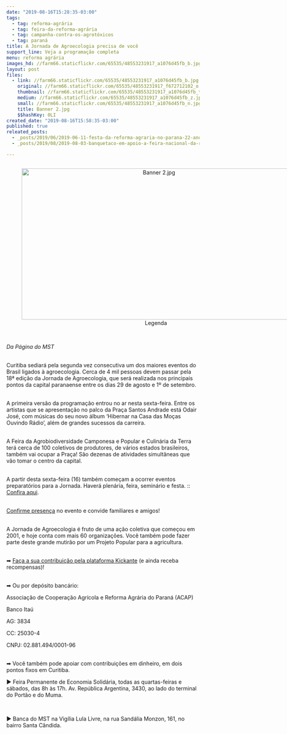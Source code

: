 ```yaml
---
date: "2019-08-16T15:28:35-03:00"
tags:
  - tag: reforma-agrária
  - tag: feira-da-reforma-agrária
  - tag: campanha-contra-os-agrotóxicos
  - tag: paraná
title: A Jornada de Agroecologia precisa de você
support_line: ​Veja a programação completa
menu: reforma agrária
images_hd: //farm66.staticflickr.com/65535/48553231917_a1076d45fb_b.jpg
layout: post
files:
  - link: //farm66.staticflickr.com/65535/48553231917_a1076d45fb_b.jpg
    original: //farm66.staticflickr.com/65535/48553231917_f672712102_o.jpg
    thumbnail: //farm66.staticflickr.com/65535/48553231917_a1076d45fb_t.jpg
    medium: //farm66.staticflickr.com/65535/48553231917_a1076d45fb_z.jpg
    small: //farm66.staticflickr.com/65535/48553231917_a1076d45fb_n.jpg
    title: Banner 2.jpg
    $$hashKey: 0LI
created_date: "2019-08-16T15:58:35-03:00"
published: true
releated_posts:
  - _posts/2019/06/2019-06-11-festa-da-reforma-agraria-no-parana-22-anos-de-lutas-e-conquistas.md
  - _posts/2019/08/2019-08-03-banquetaco-em-apoio-a-feira-nacional-da-reforma-agraria-sera-realizado-neste-domingo.md

---
```

<div style="text-align:center">
<figure class="image" style="display:inline-block"><img alt="Banner 2.jpg" height="394" src="//farm66.staticflickr.com/65535/48553231917_a1076d45fb_b.jpg" width="700" />
<figcaption>Legenda</figcaption>
</figure>
</div>

<p><br />
<em>Da P&aacute;gina do MST</em></p>

<p><br />
Curitiba sediar&aacute; pela segunda vez consecutiva um dos maiores eventos do Brasil ligados &agrave; agroecologia. Cerca de 4 mil pessoas devem passar pela 18&ordf; edi&ccedil;&atilde;o da Jornada de Agroecologia, que ser&aacute; realizada nos principais pontos da capital paranaense entre os dias 29 de agosto e 1&ordm; de setembro.&nbsp;</p>

<p><br />
A primeira vers&atilde;o da programa&ccedil;&atilde;o entrou no ar nesta sexta-feira. Entre os artistas que se apresenta&ccedil;&atilde;o no palco da Pra&ccedil;a Santos Andrade est&aacute; Odair Jos&eacute;, com m&uacute;sicas do seu novo &aacute;lbum &lsquo;Hibernar na Casa das Mo&ccedil;as Ouvindo R&aacute;dio&rsquo;, al&eacute;m de grandes sucessos da carreira.&nbsp;</p>

<p><br />
A Feira da Agrobiodiversidade Camponesa e Popular e Culin&aacute;ria da Terra ter&aacute; cerca de 100 coletivos de produtores, de v&aacute;rios estados brasileiros, tamb&eacute;m vai ocupar a Pra&ccedil;a! S&atilde;o dezenas de atividades simult&acirc;neas que v&atilde;o tomar o centro da capital.&nbsp;&nbsp;</p>

<p><br />
A partir desta sexta-feira (16) tamb&eacute;m come&ccedil;am a ocorrer eventos preparat&oacute;rios para a Jornada. Haver&aacute; plen&aacute;ria, feira, semin&aacute;rio e festa. :: <a href="https://jornadadeagroecologia.org.br/2019/08/16/programacao-pre-18a-jornada-de-agroecologia/">Confira aqui</a>.&nbsp;&nbsp;<br />
&nbsp;</p>

<p><a href="https://www.facebook.com/events/504113510362336/">Confirme presen&ccedil;a</a> no evento e convide familiares e amigos!<br />
&nbsp;</p>

<p>A Jornada de Agroecologia &eacute; fruto de uma a&ccedil;&atilde;o coletiva que come&ccedil;ou em 2001, e hoje conta com mais 60 organiza&ccedil;&otilde;es. Voc&ecirc; tamb&eacute;m pode fazer parte deste grande mutir&atilde;o por um Projeto Popular para a agricultura.&nbsp;</p>

<p><br />
➡ <a href="https://bit.ly/2xKX7dN%E2%A0%80">Fa&ccedil;a a sua contribui&ccedil;&atilde;o pela plataforma Kickante</a> (e ainda receba recompensas)!<br />
&nbsp;</p>

<p>➡ Ou por dep&oacute;sito banc&aacute;rio:⠀</p>

<p>Associa&ccedil;&atilde;o de Coopera&ccedil;&atilde;o Agr&iacute;cola e Reforma Agr&aacute;ria do Paran&aacute; (ACAP)⠀</p>

<p>Banco Ita&uacute;⠀</p>

<p>AG: 3834⠀</p>

<p>CC: 25030-4⠀</p>

<p>CNPJ: 02.881.494/0001-96⠀<br />
&nbsp;</p>

<p>➡ Voc&ecirc; tamb&eacute;m pode apoiar com contribui&ccedil;&otilde;es em dinheiro, em dois pontos fixos em Curitiba.⠀</p>

<p>▶ Feira Permanente de Economia Solid&aacute;ria, todas as quartas-feiras e s&aacute;bados, das 8h &agrave;s 17h. Av. Rep&uacute;blica Argentina, 3430, ao lado do terminal do Port&atilde;o e do Muma.⠀</p>

<p>⠀</p>

<p>▶ Banca do MST na Vig&iacute;lia Lula Livre, na rua Sand&aacute;lia Monzon, 161, no bairro Santa C&acirc;ndida.⠀</p>

